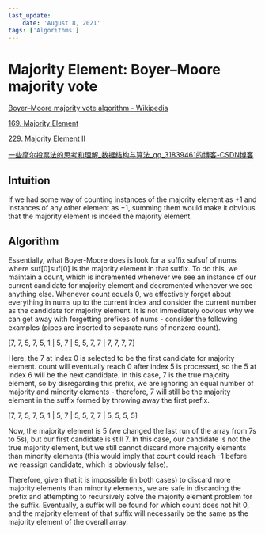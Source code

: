 ```yaml
---
last_update:
    date: 'August 8, 2021'
tags: ['Algorithms']
---
```


# Majority Element: Boyer–Moore majority vote

[Boyer–Moore majority vote algorithm - Wikipedia](https://en.wikipedia.org/wiki/Boyer%E2%80%93Moore_majority_vote_algorithm)

[169. Majority Element](https://leetcode.com/problems/majority-element/)

[229. Majority Element II](https://leetcode.com/problems/majority-element-ii/)

[一些摩尔投票法的思考和理解\_数据结构与算法\_qq\_31839461的博客-CSDN博客](https://blog.csdn.net/qq_31839461/article/details/102968677)

## Intuition

If we had some way of counting instances of the majority element as +1 and instances
of any other element as −1, summing them would make it obvious that the
majority element is indeed the majority element.

## Algorithm

Essentially, what Boyer-Moore does is look for a suffix sufsuf of nums where
suf\[0\]suf\[0\] is the majority element in that suffix. To do this, we maintain
a count, which is incremented whenever we see an instance of our current candidate
for majority element and decremented whenever we see anything else. Whenever count
equals 0, we effectively forget about everything in nums up to the current index and
consider the current number as the candidate for majority element. It is not immediately
obvious why we can get away with forgetting prefixes of nums - consider the following
examples (pipes are inserted to separate runs of nonzero count).

\[7, 7, 5, 7, 5, 1 | 5, 7 | 5, 5, 7, 7 | 7, 7, 7, 7\]

Here, the 7 at index 0 is selected to be the first candidate for majority element.
count will eventually reach 0 after index 5 is processed, so the 5 at index 6 will
be the next candidate. In this case, 7 is the true majority element, so by disregarding
this prefix, we are ignoring an equal number of majority and minority elements -
therefore, 7 will still be the majority element in the suffix formed by throwing
away the first prefix.

\[7, 7, 5, 7, 5, 1 | 5, 7 | 5, 5, 7, 7 | 5, 5, 5, 5\]

Now, the majority element is 5 (we changed the last run of the array from 7s to 5s),
but our first candidate is still 7. In this case, our candidate is not the true majority element,
but we still cannot discard more majority elements than minority elements (this would
imply that count could reach -1 before we reassign candidate, which is obviously false).

Therefore, given that it is impossible (in both cases) to discard more majority
elements than minority elements, we are safe in discarding the prefix and attempting
to recursively solve the majority element problem for the suffix. Eventually, a suffix
will be found for which count does not hit 0, and the majority element of that suffix
 will necessarily be the same as the majority element of the overall array.
